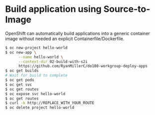 # Build application using Source-to-Image

OpenShift can automatically build applications into a generic container image
without needed an explicit Containerfile/Dockerfile.

```bash
$ oc new-project hello-world
$ oc new-app \
      --name hello-world \
      --context-dir 02-build-with-s2i
      https://github.com/RyanMillerC/do180-workgroup-deploy-apps
$ oc get builds
# Wait for build to complete
$ oc get pods
$ oc get svc
$ oc get routes
$ oc expose svc hello-world
$ oc get routes
$ curl -k http://REPLACE_WITH_YOUR_ROUTE
$ oc delete project hello-world
```
